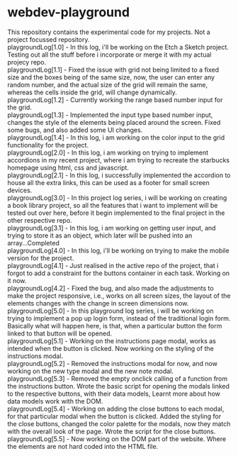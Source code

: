 # webdev-playground
This repository contains the experimental code for my projects. Not a project focussed repository. </br>
playgroundLog[1.0] - In this log, i'll be working on the Etch a Sketch project. Testing out all the stuff before i incorporate or merge it with my actual projecy repo. </br>
playgroundLog[1.1] - Fixed the issue with grid not being limited to a fixed size and the boxes being of the same size, now, the user can enter any random number, and the actual size of the grid will remain the same, whereas the cells inside the grid, will change dynamically. </br>
playgroundLog[1.2] - Currently working the range based number input for the grid. </br>
playgroundLog[1.3] - Implemented the input type based number input, changes the style of the elements being placed around the screen. Fixed some bugs, and also added some UI changes. </br>
playgroundLog[1.4] - In this log, i am working on the color input to the grid functionality for the project.
</br>
playgroundLog[2.0] - In this log, i am working on trying to implement accordions in my recent project, where i am trying to recreate the starbucks homepage using html, css and javascript. </br>
playgroundLog[2.1] - In this log, i successfully implemented the accordion to house all the extra links, this can be used as a footer for small screen devices. </br>
playgroundLog[3.0] - In this project log series, i will be working on creating a book library project, so all the features that i want to implement will be tested out over here, before it begin implemented to the final project in the other respective repo. </br>
playgroundLog[3.1] - In this log, i am working on getting user input, and trying to store it as an object, which later will be pushed into an array...Completed</br>
playgroundLog[4.0] - In this log, i'll be working on trying to make the mobile version for the project. </br> 
playgroundLog[4.1] - Just realised in the active repo of the project, that i forgot to add a constraint for the buttons container in each task. Working on it now. </br>
playgroundLog[4.2] - Fixed the bug, and also made the adjustments to make the project responsive, i.e., works on all screen sizes, the layout of the elements changes with the change in screen dimensions now. </br>
playgroundLog[5.0] - In this playground log series, i will be working on trying to implement a pop up login form, instead of the traditional login form. Basically what will happen here, is that, when a particular button the form linked to that button will be opened. </br>
playgroundLog[5.1] - Working on the instructions page modal, works as intended when the button is clicked. Now working on the styling of the instructions modal.</br>
playgroundLog[5.2] - Removed the instructions modal for now, and now working on the new type modal and the new note modal. </br>
playgroundLog[5.3] - Removed the empty onclick calling of a function from the instructions button. Wrote the basic script for opening the modals linked to the respective buttons, with their data models, Learnt more about how data models work with the DOM. </br>
playgroundLog[5.4] - Working on adding the close buttons to each modal, for that particular modal when the button is clicked. Added the styling for the close buttons, changed the color palette for the modals, now they match with the overall look of the page. Wrote the script for the close buttons.</br>
playgroundLog[5.5] - Now working on the DOM part of the website. Where the elements are not hard coded into the HTML file. </br>